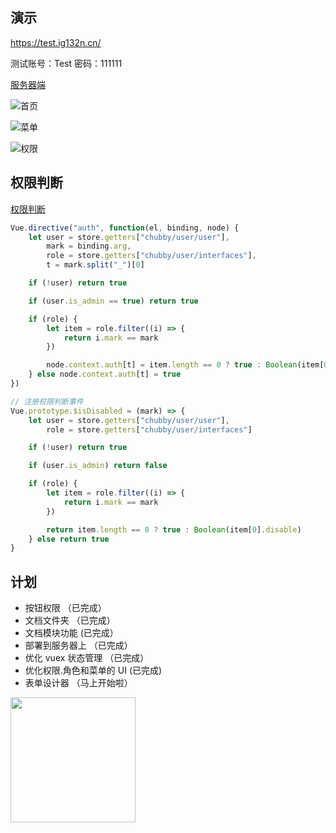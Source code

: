 ## 演示

https://test.ig132n.cn/

测试账号：Test 密码：111111

[服务器端](https://github.com/huzidabanzhang/python-admin "服务器端")

![首页](https://github.com/huzidabanzhang/python-admin/blob/master/static/image/markdown/desktop.png "首页")

![菜单](https://github.com/huzidabanzhang/python-admin/blob/master/static/image/markdown/menu.png "菜单")

![权限](https://github.com/huzidabanzhang/python-admin/blob/master/static/image/markdown/role.png "权限")

## 权限判断

[权限判断](https://github.com/huzidabanzhang/python-admin-pm/tree/master/src/plugin/premission/index.js "权限判断")

```javascript
Vue.directive("auth", function(el, binding, node) {
    let user = store.getters["chubby/user/user"],
        mark = binding.arg,
        role = store.getters["chubby/user/interfaces"],
        t = mark.split("_")[0]

    if (!user) return true

    if (user.is_admin == true) return true

    if (role) {
        let item = role.filter((i) => {
            return i.mark == mark
        })

        node.context.auth[t] = item.length == 0 ? true : Boolean(item[0].disable)
    } else node.context.auth[t] = true
})

// 注册权限判断事件
Vue.prototype.$isDisabled = (mark) => {
    let user = store.getters["chubby/user/user"],
        role = store.getters["chubby/user/interfaces"]

    if (!user) return true

    if (user.is_admin) return false

    if (role) {
        let item = role.filter((i) => {
            return i.mark == mark
        })

        return item.length == 0 ? true : Boolean(item[0].disable)
    } else return true
}
```

## 计划

-   按钮权限 （已完成）
-   文档文件夹 （已完成）
-   文档模块功能 (已完成）
-   部署到服务器上 （已完成）
-   优化 vuex 状态管理 （已完成）
-   优化权限.角色和菜单的 UI (已完成)
-   表单设计器 （马上开始啦）

<a href="https://github.com/d2-projects/d2-admin" target="_blank"><img src="https://raw.githubusercontent.com/FairyEver/d2-admin/master/docs/image/d2-admin@2x.png" width="200"></a>
